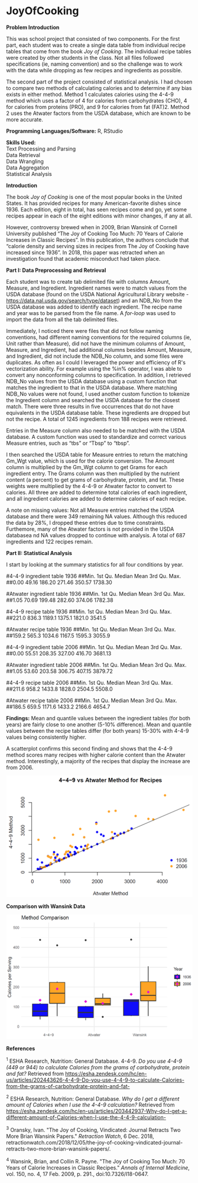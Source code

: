 # JoyOfCooking

<b>Problem Introduction</b>

This was school project that consisted of two components. For the first part, each student was to create a single data table from individual recipe tables that come from the book <i>Joy of Cooking</i>. The individual recipe tables were created by other students in the class. Not all files followed specifications (ie, naming convention) and so the challenge was to work with the data while dropping as few recipes and ingredients as possible.

The second part of the project consisted of statistical analysis. I had chosen to compare two methods of calculating calories and  to determine if any bias exists in either method. Method 1 calculates calories using the 4-4-9 method which uses a factor of 4 for calories from carbohydrates (CHO), 4 for calories from proteins (PRO), and 9 for calories from fat (FAT)2. Method 2 uses the Atwater factors from the USDA database, which are known to be more accurate. 

<b>Programming Languages/Software:</b> R, RStudio <br>

<b>Skills Used:</b> <br>
Text Processing and Parsing <br>
Data Retrieval <br>
Data Wrangling <br>
Data Aggregation <br>
Statistical Analysis <br>

<b>Introduction</b>

The book <i>Joy of Cooking</i> is one of the most popular books in the United States. It has provided recipes for many American-favorite dishes since 1936. Each edition, eight in total, has seen recipes come and go, yet some recipes appear in each of the eight editions with minor changes, if any at all.

However, controversy brewed when in 2009, Brian Wansink of Cornell University published “The Joy of Cooking Too Much: 70 Years of Calorie Increases in Classic Recipes”. In this publication, the authors conclude that “calorie density and serving sizes in recipes from The Joy of Cooking have increased since 1936”. In 2018, this paper was retracted when an investigation found that academic misconduct had taken place.

<b>Part I: Data Preprocessing and Retrieval</b>

Each student was to create tab delimited file with columns Amount, Measure, and Ingredient. Ingredient names were to match values from the USDA database (found on the USDA National Agricultural Library website - https://data.nal.usda.gov/search/type/dataset) and an NDB_No from the USDA database was added to identify each ingredient. The recipe name and year was to be parsed from the file name. A <i>for-loop</i> was used to import the data from all the tab delimited files. 

Immediately, I noticed there were files that did not follow naming conventions, had different naming conventions for the required columns (ie, Unit rather than Measure), did not have the minimum columns of Amount, Measure, and Ingredient, had additional columns besides Amount, Measure, and Ingredient, did not include the NDB_No column, and some files were duplicates. As often as I could I leveraged the power and efficiency of R's vectorization ability. For example using the %in% operator, I was able to convert any nonconforming columns to specification. In addition, I retrieved NDB_No values from the USDA database using a custom function that matches the ingredient to that in the USDA database. Where matching NDB_No values were not found, I used another custom function to tokenize the Ingredient column and searched the USDA database for the closest match. There were three results in five occurrences that do not have equivalents in the USDA database table. These ingredients are dropped but not the recipe. A total of 1245 ingredients from 188 recipes were retrieved.

Entries in the Measure column also needed to be matched with the USDA database. A custom function was used to standardize and correct various Measure entries, such as “tbs” or “Tbsp” to “tbsp”.

I then searched the USDA table for Measure entries to return the matching Gm_Wgt value, which is used for the calorie conversion. The Amount column is multiplied by the Gm_Wgt column to get Grams for each ingredient entry. The Grams column was then multiplied by the nutrient content (a percent) to get grams of carbohydrate, protein, and fat. These weights were multiplied by the 4-4-9 or Atwater factor to convert to calories. All three are added to determine total calories of each ingredient, and all ingredient calories are added to determine calories of each recipe.

A note on missing values: Not all Measure entries matched the USDA database and there were 349 remaining NA values. Although this reduced the data by 28%, I dropped these entries due to time constraints. Furthemore, many of the Atwater factors is not provided in the USDA databasea nd NA values dropped to continue with analysis. A total of 687 ingredients and 122 recipes remain.

<b>Part II: Statistical Analysis</b>

I start by looking at the summary statistics for all four conditions by year.

#4-4-9 ingredient table 1936
##Min. 1st Qu. Median Mean 3rd Qu. Max.
##0.00 49.16 186.20 271.46 350.57 1738.30

#Atwater ingredient table 1936
##Min. 1st Qu. Median Mean 3rd Qu. Max.
##1.05 70.69 199.48 282.60 374.06 1782.38

#4-4-9 recipe table 1936
##Min. 1st Qu. Median Mean 3rd Qu. Max.
##221.0 836.3 1189.1 1375.1 1821.0 3541.5

#Atwater recipe table 1936
##Min. 1st Qu. Median Mean 3rd Qu. Max.
##159.2 565.3 1034.6 1167.5 1595.3 3055.9

#4-4-9 ingredient table 2006
##Min. 1st Qu. Median Mean 3rd Qu. Max.
##0.00 55.51 208.35 327.00 416.70 3681.13

#Atwater ingredient table 2006
##Min. 1st Qu. Median Mean 3rd Qu. Max.
##1.05 53.60 203.58 306.75 407.15 3879.72

#4-4-9 recipe table 2006
##Min. 1st Qu. Median Mean 3rd Qu. Max.
##211.6 958.2 1433.8 1828.0 2504.5 5508.0

#Atwater recipe table 2006
##Min. 1st Qu. Median Mean 3rd Qu. Max.
##186.5 659.5 1171.6 1433.2 2166.6 4654.7

<b>Findings:</b> Mean and quantile values between the ingredient tables (for both years) are fairly close to one another (5-10%
difference). Mean and quantile values between the recipe tables differ (for both years) 15-30% with 4-4-9 values being consistently higher.

A scatterplot confirms this second finding and shows that the 4-4-9 method scores many recipes with higher calorie content than the Atwater method. Interestingly, a majority of the recipes that display the increase are from 2006.

![scatterplot](/scatterplot.png)

<b>Comparison with Wansink Data</b>

![boxplot](/boxplot.png)

<b>References</b>

$^1$ ESHA Research, Nutrition: General Database. 4-4-9. *Do you use 4-4-9 (449 or 944) to calculate Calories from the grams of carbohydrate, protein and fat?* Retrieved from https://esha.zendesk.com/hc/en-us/articles/202443626-4-4-9-Do-you-use-4-4-9-to-calculate-Calories-from-the-grams-of-carbohydrate-protein-and-fat-  
  
$^2$ ESHA Research, Nutrition: General Database. *Why do I get a different amount of Calories when I use the 4-4-9 calculation?* Retrieved from https://esha.zendesk.com/hc/en-us/articles/203442937-Why-do-I-get-a-different-amount-of-Calories-when-I-use-the-4-4-9-calculation-  
  
$^3$ Oransky, Ivan. "The Joy of Cooking, Vindicated: Journal Retracts Two More Brian Wansink Papers." *Retraction Watch*, 6 Dec. 2018, retractionwatch.com/2018/12/05/the-joy-of-cooking-vindicated-journal-retracts-two-more-brian-wansink-papers/.  
  
$^4$ Wansink, Brian, and Collin R. Payne. "The Joy of Cooking Too Much: 70 Years of Calorie Increases in Classic Recipes." *Annals of Internal Medicine*, vol. 150, no. 4, 17 Feb. 2009, p. 291., doi:10.7326/l18-0647. 
